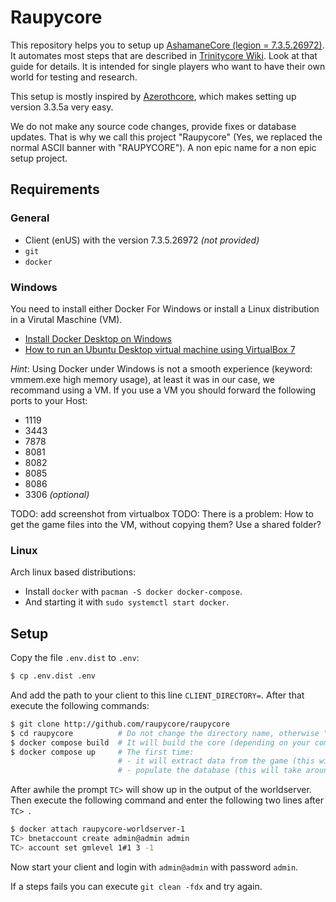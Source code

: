 # Raupycore

This repository helps you to setup up [AshamaneCore (legion = 7.3.5.26972)](https://github.com/AshamaneProject/AshamaneCore/tree/legion).
It automates most steps that are described in [Trinitycore Wiki](https://www.trinitycore.info).
Look at that guide for details.
It is intended for single players who want to have their own world for testing and research.

This setup is mostly inspired by [Azerothcore](https://www.azerothcore.org), which makes setting up version 3.3.5a very easy.

We do not make any source code changes, provide fixes or database updates.
That is why we call this project "Raupycore" (Yes, we replaced the normal ASCII banner with "RAUPYCORE").
A non epic name for a non epic setup project.

## Requirements

### General

* Client (enUS) with the version 7.3.5.26972 *(not provided)*
* `git`
* `docker`

### Windows

You need to install either Docker For Windows or install a Linux distribution in a Virutal Maschine (VM).

* [Install Docker Desktop on Windows](https://docs.docker.com/desktop/install/windows-install)
* [How to run an Ubuntu Desktop virtual machine using VirtualBox 7](https://ubuntu.com/tutorials/how-to-run-ubuntu-desktop-on-a-virtual-machine-using-virtualbox#1-overview)

*Hint*: Using Docker under Windows is not a smooth experience (keyword:
vmmem.exe high memory usage), at least it was in our case, we recommand using a
VM. If you use a VM you should forward the following ports to your Host:

- 1119
- 3443
- 7878
- 8081
- 8082
- 8085
- 8086
- 3306 *(optional)*

TODO: add screenshot from virtualbox
TODO: There is a problem: How to get the game files into the VM, without copying them? Use a shared folder?

### Linux

Arch linux based distributions:

* Install `docker` with `pacman -S docker docker-compose`.
* And starting it with `sudo systemctl start docker`.

## Setup

Copy the file `.env.dist` to `.env`:

```sh
$ cp .env.dist .env
```

And add the path to your client to this line `CLIENT_DIRECTORY=`.
After that execute the following commands:

```sh
$ git clone http://github.com/raupycore/raupycore
$ cd raupycore          # Do not change the directory name, otherwise "raupycore" in the last command must be changed to the new name!
$ docker compose build  # It will build the core (depending on your computer, this will take around 20 minutes)
$ docker compose up     # The first time:
                        # - it will extract data from the game (this will take over 1 hour) and
                        # - populate the database (this will take around 2 minutes)
```

After awhile the prompt `TC>` will show up in the output of the worldserver.
Then execute the following command and enter the following two lines after `TC> `.

```sh
$ docker attach raupycore-worldserver-1
TC> bnetaccount create admin@admin admin
TC> account set gmlevel 1#1 3 -1
```

Now start your client and login with `admin@admin` with password `admin`.

If a steps fails you can execute `git clean -fdx` and try again.

